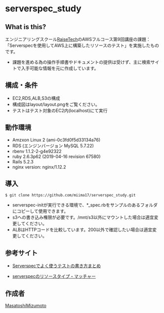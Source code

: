 serverspec_study
====

## What is this?

エンジニアリングスクール[RaiseTech](https://raise-tech.net/)のAWSフルコース第9回講座の課題：「Serverspecを使用してAWS上に構築したリソースのテスト」を実施したものです。
- 課題を進める為の操作手順書やドキュメントの提供は受けず、主に検索サイトで入手可能な情報を元に作成しています。


## 構成・条件

- EC2,RDS,ALB,S3の構成
- 構成図はlayout/layout.pngをご覧ください。
- テストはテスト対象のEC2内(localhost)にて実行

## 動作環境

- Amzxon Linux 2 (ami-0c3fd0f5d33134a76)
- RDS (エンジンバージョン MySQL 5.7.22)
- rbenv 1.1.2-2-g4e92322
- ruby 2.6.3p62 (2019-04-16 revision 67580)
- Rails 5.2.3
- nginx version: nginx/1.12.2

## 導入

```
$ git clone https://github.com/miima17/serverspec_study.git
```
- serverspec-initが実行できる環境で、*_spec.rbをサンプルのあるフォルダにコピーして使用できます。
- s3への書き込み権限が必要です。/mnt/s3以外にマウントした場合は適宜変更してください。
- ALBはHTTPコードを比較しています。200以外で確認したい場合は適宜変更してください。

## 参考サイト

- [Serverspecでよく使うテストの書き方まとめ](https://qiita.com/minamijoyo/items/467ddd13c0cab15330bf)

- [serverspecのリソースタイプ・マッチャー](https://qiita.com/ando-masaki/items/e02960789c7a4e0c4d20)

## 作成者

[MasatoshiMizumoto](https://github.com/MasatoshiMizumoto)
